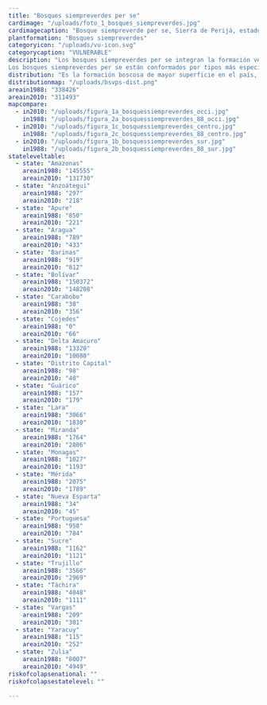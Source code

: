 ```yaml
---
title: "Bosques siempreverdes per se"
cardimage: "/uploads/foto_1_bosques_siempreverdes.jpg"
cardimagecaption: "Bosque siempreverde per se, Sierra de Perijá, estado Zulia. Mariana Hernández-Montilla."
plantformation: "Bosques siempreverdes"
categoryicon: "/uploads/vu-icon.svg"
categorycaption: "VULNERABLE"
description: "Los bosques siempreverdes per se integran la formación vegetal cuyo nombre genérico es “bosques siempreverdes”, caracterizados por una sustitución paulatina de la masa foliar a lo largo del año. Los árboles dominantes nunca se presentan desprovistos de hojas y menos de 25% de los individuos pierde su follaje durante la estación de sequía. Los bosques siempreverdes per se están distribuidos desde tierras bajas, principalmente al sur del territorio nacional, hasta zonas montañosas, donde pueden alcanzar 2.000 metros de altitud, específicamente en la cordillera de los Andes y la Guayana venezolana (Fotos 1 y 2). Desde el punto de vista del régimen térmico, abarcan una diversidad de ambientes: desde macrotérmicos (en tierras bajas), con una temperatura media anual superior a 24°C, hasta los mesotérmicos (en zonas montañosas), donde la temperatura media anual puede descender hasta 12°C. Los bosques siempreverdes per se están casi exclusivamente asociados a climas húmedos, con precipitaciones medias anuales por encima de 1.400 mm y exceso de agua casi todo el año, proveniente de lluvia o por saturación del suelo (Huber & Alarcón 1988). En general, tienden a presentar precipitaciones promedio superiores a 1.800 mm, alcanzando incluso 4.000 mm al sur del estado Bolívar, según los datos del MARN-Hidrología (2004). Entre los siempreverdes per se también se incluyen los bosques subsiempreverdes o semisiempreverdes, asociados a áreas de menor disponibilidad de agua.<br><br>
Los bosques siempreverdes per se están conformados por tipos más específicos de formaciones vegetales, dependiendo de su posición orográfica, climática y de las características anatómicas de las especies que le conforman. Entre ellos se encuentran los bosques macrotérmicos siempreverdes de tierras bajas, los bosques húmedos siempreverdes basimontanos, submontanos y montanos siempre verdes y los bosques húmedos esclerófilos siempreverdes, entre otros (Huber & Alarcón 1988, Huber 1995a)."
distribution: "Es la formación boscosa de mayor superficie en el país, abarcando aproximadamente 34% del territorio nacional, cerca de 311.496 km2. Su principal extensión se alcanza en la Guayana venezolana, en los estados Bolívar, Amazonas y el estado Delta Amacuro, con 90% de los bosques siempreverdes per se y donde son dominantes los bosques macrotérmicos siempreverdes detierras bajas. Al norte del país, son abundantes en los estados Zulia, Trujillo y Miranda, con más de 2.000 km2 (Figura 1). El subtipoespecífico mejor representado en esta última región es el bosque siempreverde montano. Los bosques siempreverdes per se están presentes en 24 unidades de paisajes vegetales venezolanos, distribuidas en 13 subregiones."
distributionmap: "/uploads/bsvps-dist.png"
areain1988: "338426"
areain2010: "311493"
mapcompare:
  - in2010: "/uploads/figura_1a_bosquessiempreverdes_occi.jpg"
    in1988: "/uploads/figura_2a_bosquessiempreverdes_88_occi.jpg"
  - in2010: "/uploads/figura_1c_bosquessiempreverdes_centro.jpg"
    in1988: "/uploads/figura_2c_bosquessiempreverdes_88_centro.jpg"
  - in2010: "/uploads/figura_1b_bosquessiempreverdes_sur.jpg"
    in1988: "/uploads/figura_2b_bosquessiempreverdes_88_sur.jpg"
stateleveltable:
  - state: "Amazonas"
    areain1988: "145555"
    areain2010: "131730"
  - state: "Anzoátegui"
    areain1988: "297"
    areain2010: "218"
  - state: "Apure"
    areain1988: "850"
    areain2010: "221"
  - state: "Aragua"
    areain1988: "789"
    areain2010: "433"
  - state: "Barinas"
    areain1988: "919"
    areain2010: "812"
  - state: "Bolívar"
    areain1988: "150372"
    areain2010: "148208"
  - state: "Carabobo"
    areain1988: "38"
    areain2010: "356"
  - state: "Cojedes"
    areain1988: "0"
    areain2010: "66"
  - state: "Delta Amacuro"
    areain1988: "13320"
    areain2010: "10080"
  - state: "Distrito Capital"
    areain1988: "98"
    areain2010: "40"
  - state: "Guárico"
    areain1988: "157"
    areain2010: "179"
  - state: "Lara"
    areain1988: "3066"
    areain2010: "1830"
  - state: "Miranda"
    areain1988: "1764"
    areain2010: "2806"
  - state: "Monagas"
    areain1988: "1027"
    areain2010: "1193"
  - state: "Mérida"
    areain1988: "2075"
    areain2010: "1789"
  - state: "Nueva Esparta"
    areain1988: "34"
    areain2010: "45"
  - state: "Portuguesa"
    areain1988: "958"
    areain2010: "784"
  - state: "Sucre"
    areain1988: "1162"
    areain2010: "1121"
  - state: "Trujillo"
    areain1988: "3566"
    areain2010: "2969"
  - state: "Táchira"
    areain1988: "4048"
    areain2010: "1111"
  - state: "Vargas"
    areain1988: "209"
    areain2010: "301"
  - state: "Yaracuy"
    areain1988: "115"
    areain2010: "252"
  - state: "Zulia"
    areain1988: "8007"
    areain2010: "4949"
riskofcolapsenational: ""
riskofcolapsestatelevel: ""

---
```

